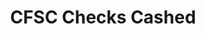 ---
title: "CFSC Checks Cashed"
url: /milwaukee/cfsc-checks-cashed-west-historic-mitchell-street/
shop: pawnbroker
---